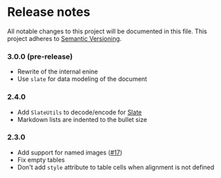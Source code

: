 # Release notes
All notable changes to this project will be documented in this file.
This project adheres to [Semantic Versioning](http://semver.org/).

### 3.0.0 (**pre-release**)

- Rewrite of the internal enine
- Use `slate` for data modeling of the document

### 2.4.0

- Add `SlateUtils` to decode/encode for [Slate](https://github.com/ianstormtaylor/slate)
- Markdown lists are indented to the bullet size

### 2.3.0

- Add support for named images ([#17](https://github.com/GitbookIO/markup-it/issues/17))
- Fix empty tables
- Don't add `style` attribute to table cells when alignment is not defined
